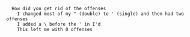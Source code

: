       How did you get rid of the offenses
        I changed most of my " (double) to ' (single) and then had two offenses
        I added a \ before the ' in I'd
        This left me with 0 offenses
